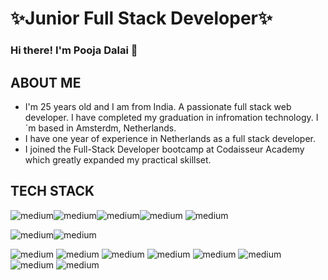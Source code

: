 # ✨Junior Full Stack Developer✨

### Hi there! I'm Pooja Dalai :wave:

## ABOUT ME

- I'm 25 years old and I am from India. A passionate full stack web developer. I have completed my graduation
  in infromation technology. I´m based in Amsterdm, Netherlands.
- I have one year of experience in Netherlands as a full stack developer.
- I joined the Full-Stack Developer bootcamp at Codaisseur Academy which greatly expanded my practical skillset.

## TECH STACK

<img alt="medium" src="https://img.shields.io/badge/JavaScript-323330?style=for-the-badge&logo=javascript&logoColor=F7DF1E" /><img alt="medium" src="https://img.shields.io/badge/HTML5-E34F26?style=for-the-badge&logo=html5&logoColor=white" /><img alt="medium" src="https://img.shields.io/badge/CSS3-1572B6?style=for-the-badge&logo=css3&logoColor=white" /><img alt="medium" src="https://img.shields.io/badge/Bootstrap-563D7C?style=for-the-badge&logo=bootstrap&logoColor=white" />
<img alt="medium" src="https://img.shields.io/badge/Material%20UI-007FFF?style=for-the-badge&logo=mui&logoColor=white" />

<img alt="medium" src="https://img.shields.io/badge/React-20232A?style=for-the-badge&logo=react&logoColor=61DAFB" /><img alt="medium" src="https://img.shields.io/badge/Redux-593D88?style=for-the-badge&logo=redux&logoColor=white" />

<img alt="medium" src="https://img.shields.io/badge/Android-3DDC84?style=for-the-badge&logo=android&logoColor=white" />
<img alt="medium" src="https://img.shields.io/badge/PHP-777BB4?style=for-the-badge&logo=php&logoColor=white" />
<img alt="medium" src="https://img.shields.io/badge/Express.js-000000?style=for-the-badge&logo=express&logoColor=white" />
<img alt="medium" src="https://img.shields.io/badge/Node.js-339933?style=for-the-badge&logo=nodedotjs&logoColor=white" />
<img alt="medium" src="https://img.shields.io/badge/npm-CB3837?style=for-the-badge&logo=npm&logoColor=white" />

<img alt="medium" src="https://img.shields.io/badge/MySQL-005C84?style=for-the-badge&logo=mysql&logoColor=white" />
<img alt="medium" src="https://img.shields.io/badge/Sequelize-52B0E7?style=for-the-badge&logo=Sequelize&logoColor=white" />
<img alt="medium" src="https://img.shields.io/badge/PostgreSQL-316192?style=for-the-badge&logo=postgresql&logoColor=white" />

<!--
Things I code with
Javascript React Webpack github redux ReactiveX GraphQL Sass Styled Components git NodeJS  npm html5 Prettier



**poojadalai/poojadalai** is a ✨ _special_ ✨ repository because its `README.md` (this file) appears on your GitHub profile.

Here are some ideas to get you started:

- 🔭 I’m currently working on ...
- 🌱 I’m currently learning ...
- 👯 I’m looking to collaborate on ...
- 🤔 I’m looking for help with ...
- 💬 Ask me about ...
- 📫 How to reach me: ...
- 😄 Pronouns: ...
- ⚡ Fun fact: ...
-->
